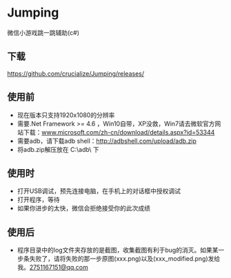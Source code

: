 # Jumping
微信小游戏跳一跳辅助(c#)
## 下载
https://github.com/crucialize/Jumping/releases/
## 使用前
- 现在版本只支持1920x1080的分辨率
- 需要.Net Framework >= 4.6 ，Win10自带，XP没救，Win7请去微软官方网站下载：www.microsoft.com/zh-cn/download/details.aspx?id=53344
- 需要adb，请下载adb shell：http://adbshell.com/upload/adb.zip
- 将adb.zip解压放在 C:\adb\ 下
## 使用时
- 打开USB调试，预先连接电脑，在手机上的对话框中授权调试
- 打开程序，等待
- 如果你进步的太快，微信会拒绝接受你的此次成绩
## 使用后
- 程序目录中的log文件夹存放的是截图，收集截图有利于bug的消灭。如果某一步条失败了，请将失败的那一步原图(xxx.png)以及(xxx_modified.png)发给我。2751167151@qq.com
